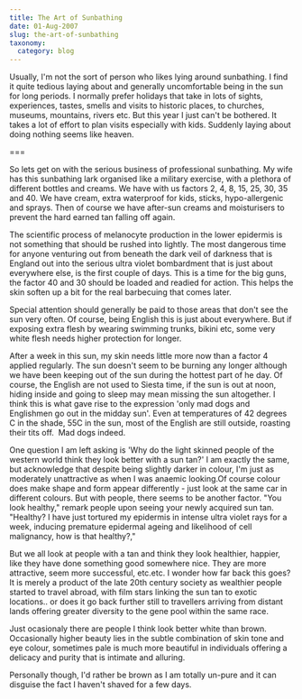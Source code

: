 ```yaml
---
title: The Art of Sunbathing
date: 01-Aug-2007
slug: the-art-of-sunbathing
taxonomy:
  category: blog
---
```


Usually, I'm not the sort of person who likes lying around sunbathing. I find it quite tedious laying about and generally uncomfortable being in the sun for long periods. I normally prefer holidays that take in lots of sights, experiences, tastes, smells and visits to historic places, to churches, museums, mountains, rivers etc. But this year I just can't be bothered. It takes a lot of effort to plan visits especially with kids. Suddenly laying about doing nothing seems like heaven.

===

So lets get on with the serious business of professional sunbathing. My wife has this sunbathing lark organised like a military exercise, with a plethora of different bottles and creams. We have with us factors 2, 4, 8, 15, 25, 30, 35 and 40. We have cream, extra waterproof for kids, sticks, hypo-allergenic and sprays. Then of course we have after-sun creams and moisturisers to prevent the hard earned tan falling off again.

The scientific process of melanocyte production in the lower epidermis is not something that should be rushed into lightly. The most dangerous time for anyone venturing out from beneath the dark veil of darkness that is England out into the serious ultra violet bombardment that is just about everywhere else, is the first couple of days. This is a time for the big guns, the factor 40 and 30 should be loaded and readied for action. This helps the skin soften up a bit for the real barbecuing that comes later.

Special attention should generally be paid to those areas that don't see the sun very often. Of course, being English this is just about everywhere. But if exposing extra flesh by wearing swimming trunks, bikini etc, some very white flesh needs higher protection for longer.

After a week in this sun, my skin needs little more now than a factor 4 applied regularly. The sun doesn't seem to be burning any longer although we have been keeping out of the sun during the hottest part of he day. Of course, the English are not used to Siesta time, if the sun is out at noon, hiding inside and going to sleep may mean missing the sun altogether. I think this is what gave rise to the expression 'only mad dogs and Englishmen go out in the midday sun'.   Even at temperatures of 42 degrees C in the shade, 55C in the sun, most of the English are still outside, roasting their tits off.   Mad dogs indeed.

One question I am left asking is 'Why do the light skinned people of the western world think they look better with a sun tan?' I am exactly the same, but acknowledge that despite being slightly darker in colour, I'm just as moderately unattractive as when I was anaemic looking.Of course colour does make shape and form appear differently - just look at the same car in different colours.  But with people, there seems to be another factor.  "You look healthy," remark people upon seeing your newly acquired sun tan.  "Healthy?  I have just tortured my epidermis in intense ultra violet rays for a week,  inducing premature epidermal ageing and likelihood of cell malignancy, how is that healthy?,"

But we all look at people with a tan and think they look healthier, happier, like they have done something good somewhere nice.  They are more attractive, seem more successful, etc.etc.  I wonder how far back this goes?  It is merely a product of the late 20th century society as wealthier people started to travel abroad, with film stars linking the sun tan to exotic locations.. or does it go back further still to travellers arriving from distant lands offering greater diversity to the gene pool within the same race.

Just ocasionaly there are people I think look better white than brown. Occasionally higher beauty lies in the subtle combination of skin tone and eye colour, sometimes pale is much more beautiful in individuals offering a delicacy and purity that is intimate and alluring.

Personally though,  I'd rather be brown as I am totally un-pure and it can disguise the fact I haven't shaved for a few days.
